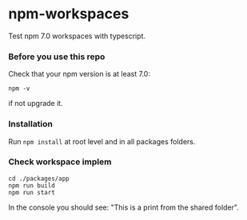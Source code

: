 # npm-workspaces
Test npm 7.0 workspaces with typescript.

### Before you use this repo

Check that your npm version is at least 7.0:

```
npm -v
```

if not upgrade it.

### Installation

Run `npm install` at root level and in all packages folders.

### Check workspace implem

```
cd ./packages/app
npm run build
npm run start
```

In the console you should see: "This is a print from the shared folder".
